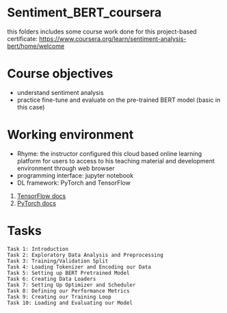 # Sentiment_BERT_coursera
this folders includes some course work done for this project-based certificate: https://www.coursera.org/learn/sentiment-analysis-bert/home/welcome

# Course objectives
* understand sentiment analysis
* practice fine-tune and evaluate on the pre-trained BERT model (basic in this case)

# Working environment
* Rhyme: the instructor configured this cloud based online learning platform for users to access to his teaching material and development environment through web browser
* programming interface: jupyter notebook
* DL framework: PyTorch and TensorFlow
1. [TensorFlow docs](https://www.tensorflow.org/tutorials)
2. [PyTorch docs](https://pytorch.org/tutorials/)

# Tasks
```
Task 1: Introduction
Task 2: Exploratory Data Analysis and Preprocessing
Task 3: Training/Validation Split
Task 4: Loading Tokenizer and Encoding our Data
Task 5: Setting up BERT Pretrained Model
Task 6: Creating Data Loaders
Task 7: Setting Up Optimizer and Scheduler
Task 8: Defining our Performance Metrics
Task 9: Creating our Training Loop
Task 10: Loading and Evaluating our Model
```
